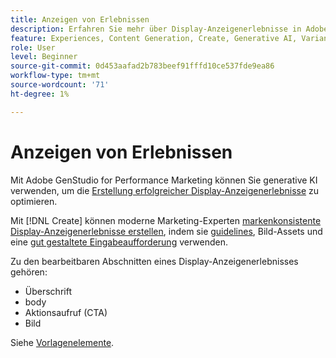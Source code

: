 ```yaml
---
title: Anzeigen von Erlebnissen
description: Erfahren Sie mehr über Display-Anzeigenerlebnisse in Adobe GenStudio for Performance Marketing.
feature: Experiences, Content Generation, Create, Generative AI, Variant Generation
role: User
level: Beginner
source-git-commit: 0d453aafad2b783beef91fffd10ce537fde9ea86
workflow-type: tm+mt
source-wordcount: '71'
ht-degree: 1%

---
```



# Anzeigen von Erlebnissen

Mit Adobe GenStudio for Performance Marketing können Sie generative KI verwenden, um die [Erstellung erfolgreicher Display-Anzeigenerlebnisse](/help/user-guide/create/create-display-ad.md) zu optimieren.

Mit [!DNL Create] können moderne Marketing-Experten [ markenkonsistente Display-Anzeigenerlebnisse erstellen](/help/user-guide/create/create-display-ad.md), indem sie [guidelines](/help/user-guide/guidelines/overview.md), Bild-Assets und eine [gut gestaltete Eingabeaufforderung](/help/user-guide/effective-prompts.md) verwenden.

Zu den bearbeitbaren Abschnitten eines Display-Anzeigenerlebnisses gehören:

* Überschrift
* body
* Aktionsaufruf (CTA)
* Bild

Siehe [Vorlagenelemente](/help/user-guide/content/use-templates.md#template-elements).
